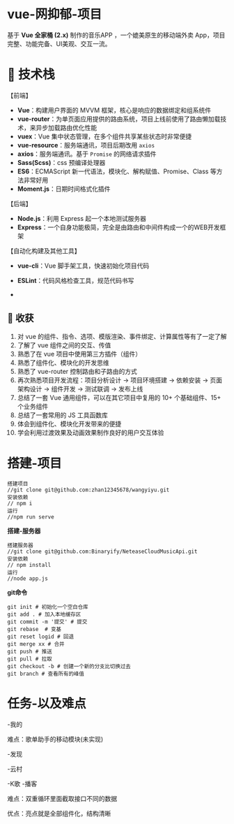 # vue-网抑郁-项目

基于 **Vue 全家桶 (2.x)** 制作的音乐APP ，一个媲美原生的移动端外卖 App，项目完整、功能完备、UI美观、交互一流。

# :book: 技术栈

【前端】

- **Vue**：构建用户界面的 MVVM 框架，核心是响应的数据绑定和组系统件
- **vue-router**：为单页面应用提供的路由系统，项目上线前使用了路由懒加载技术，来异步加载路由优化性能
- **vuex**：Vue 集中状态管理，在多个组件共享某些状态时非常便捷
- **vue-resource**：服务端通讯，项目后期改用 `axios`
- **axios**：服务端通讯。基于 `Promise` 的网络请求插件
- **Sass(Scss)**：css 预编译处理器
- **ES6**：ECMAScript 新一代语法，模块化、解构赋值、Promise、Class 等方法非常好用
- **Moment.js**：日期时间格式化插件

【后端】

- **Node.js**：利用 Express 起一个本地测试服务器
- **Express**：一个自身功能极简，完全是由路由和中间件构成一个的WEB开发框架

【自动化构建及其他工具】

- **vue-cli**：Vue 脚手架工具，快速初始化项目代码

- **ESLint**：代码风格检查工具，规范代码书写

- 

  ## :closed_book: 收获

  1. 对 vue 的组件、指令、选项、模版渲染、事件绑定、计算属性等有了一定了解
  2. 了解了 vue 组件之间的交互、传值
  3. 熟悉了在 vue 项目中使用第三方插件（组件）
  4. 熟悉了组件化、模块化的开发思维
  5. 熟悉了 vue-router 控制路由和子路由的方式
  6. 再次熟悉项目开发流程：项目分析设计 -> 项目环境搭建 -> 依赖安装 -> 页面架构设计 -> 组件开发 -> 测试联调 -> 发布上线
  7. 总结了一套 Vue 通用组件，可以在其它项目中复用的 10+ 个基础组件、15+ 个业务组件
  8. 总结了一套常用的 JS 工具函数库
  9. 体会到组件化、模块化开发带来的便捷
  10. 学会利用过渡效果及动画效果制作良好的用户交互体验

# **搭建-项目**

```
搭建项目 
//git clone git@github.com:zhan12345678/wangyiyu.git
安装依赖 
// npm i
运行
//npm run serve
```

**搭建-服务器**

```
搭建服务器
//git clone git@github.com:Binaryify/NeteaseCloudMusicApi.git 
安装依赖
// npm install
运行
//node app.js
```

**git命令**

```
git init # 初始化一个空白仓库
git add . # 加入本地缓存区
git commit -m '提交' # 提交
git rebase  # 变基
git reset logid # 回退
git merge xx # 合并
git push # 推送
git pull # 拉取
git checkout -b # 创建一个新的分支比切换过去
git branch # 查看所有的峰值
```

# 任务-以及难点
-我的

难点：歌单助手的移动模块(未实现)

-发现

-云村

-K歌
-播客

难点：双重循环里面截取接口不同的数据

优点：亮点就是全部组件化，结构清晰

